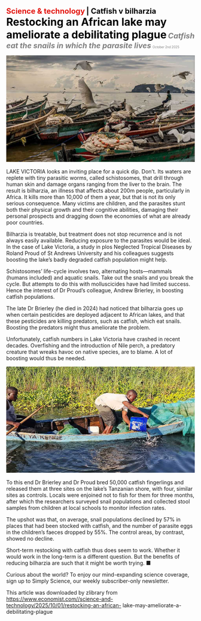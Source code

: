 <span style="color:#E3120B; font-size:14.9pt; font-weight:bold;">Science & technology</span> <span style="color:#000000; font-size:14.9pt; font-weight:bold;">| Catfish v bilharzia</span>
<span style="color:#000000; font-size:21.0pt; font-weight:bold;">Restocking an African lake may ameliorate a debilitating plague</span>
<span style="color:#808080; font-size:14.9pt; font-weight:bold; font-style:italic;">Catfish eat the snails in which the parasite lives</span>
<span style="color:#808080; font-size:6.2pt;">October 2nd 2025</span>

![](../images/065_Restocking_an_African_lake_may_ameliorate_a_debilitating_pla/p0265_img01.jpeg)

LAKE VICTORIA looks an inviting place for a quick dip. Don’t. Its waters are replete with tiny parasitic worms, called schistosomes, that drill through human skin and damage organs ranging from the liver to the brain. The result is bilharzia, an illness that affects about 200m people, particularly in Africa. It kills more than 10,000 of them a year, but that is not its only serious consequence. Many victims are children, and the parasites stunt both their physical growth and their cognitive abilities, damaging their personal prospects and dragging down the economies of what are already poor countries.

Bilharzia is treatable, but treatment does not stop recurrence and is not always easily available. Reducing exposure to the parasites would be ideal. In the case of Lake Victoria, a study in plos Neglected Tropical Diseases by Roland Proud of St Andrews University and his colleagues suggests boosting the lake’s badly degraded catfish population might help.

Schistosomes’ life-cycle involves two, alternating hosts—mammals (humans included) and aquatic snails. Take out the snails and you break the cycle. But attempts to do this with molluscicides have had limited success. Hence the interest of Dr Proud’s colleague, Andrew Brierley, in boosting catfish populations.

The late Dr Brierley (he died in 2024) had noticed that bilharzia goes up when certain pesticides are deployed adjacent to African lakes, and that these pesticides are killing predators, such as catfish, which eat snails. Boosting the predators might thus ameliorate the problem.

Unfortunately, catfish numbers in Lake Victoria have crashed in recent decades. Overfishing and the introduction of Nile perch, a predatory creature that wreaks havoc on native species, are to blame. A lot of boosting would thus be needed.

![](../images/065_Restocking_an_African_lake_may_ameliorate_a_debilitating_pla/p0266_img01.jpeg)

To this end Dr Brierley and Dr Proud bred 50,000 catfish fingerlings and released them at three sites on the lake’s Tanzanian shore, with four, similar sites as controls. Locals were enjoined not to fish for them for three months, after which the researchers surveyed snail populations and collected stool samples from children at local schools to monitor infection rates.

The upshot was that, on average, snail populations declined by 57% in places that had been stocked with catfish, and the number of parasite eggs in the children’s faeces dropped by 55%. The control areas, by contrast, showed no decline.

Short-term restocking with catfish thus does seem to work. Whether it would work in the long-term is a different question. But the benefits of reducing bilharzia are such that it might be worth trying. ■

Curious about the world? To enjoy our mind-expanding science coverage, sign up to Simply Science, our weekly subscriber-only newsletter.

This article was downloaded by zlibrary from https://www.economist.com//science-and-technology/2025/10/01/restocking-an-african- lake-may-ameliorate-a-debilitating-plague